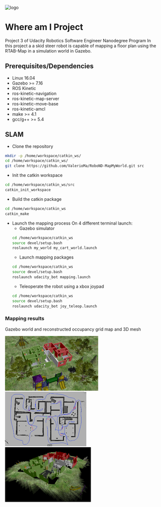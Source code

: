 ![logo](./images/udacity.png)
# Where am I Project
Project 3 of Udacity Robotics Software Engineer Nanodegree Program
In this project a a skid steer robot is capable of mapping a floor plan
using the RTAB-Map in a simulation world in Gazebo.
## Prerequisites/Dependencies
* Linux 16.04
* Gazebo >= 7.16
* ROS Kinetic  
* ros-kinetic-navigation 
* ros-kinetic-map-server 
* ros-kinetic-move-base
* ros-kinetic-amcl
* make >= 4.1
* gcc/g++ >= 5.4

## SLAM
* Clone the repository
```bash
mkdir -p /home/workspace/catkin_ws/
cd /home/workspace/catkin_ws/
git clone https://github.com/ValerioMa/RoboND-MapMyWorld.git src
```
* Init the catkin workspace
```bash
cd /home/workspace/catkin_ws/src
catkin_init_workspace
```
* Build the catkin package
```bash
cd /home/workspace/catkin_ws
catkin_make
```
* Launch the mapping process
On 4 different terminal launch:
  * Gazebo simulator
  ```bash
  cd /home/workspace/catkin_ws
  source devel/setup.bash
  roslaunch my_world my_cart_world.launch 
  ```
  * Launch mapping packages
  ```bash
  cd /home/workspace/catkin_ws
  source devel/setup.bash
  roslaunch udacity_bot mapping.launch
  ```
  * Teleoperate the robot using a xbox joypad
  ```bash
  cd /home/workspace/catkin_ws
  source devel/setup.bash
  roslaunch udacity_bot joy_teleop.launch
  ```

### Mapping results
Gazebo world and reconstructed occupancy grid map and 3D mesh
<p float="center">
  <img src="./images/gazebo.png" height="180" />
  <img src="./images/map.png" height="180" /> 
  <img src="./images/3D_reconstruction.png" height="180" />
</p>
